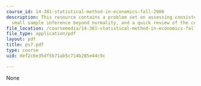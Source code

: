 ```yaml
---
course_id: 14-381-statistical-method-in-economics-fall-2006
description: This resource contains a problem set on assessing consistency, heteroscedasticity,
  small sample inference beyond normality, and a quick review of the course.
file_location: /coursemedia/14-381-statistical-method-in-economics-fall-2006/def2c6e35df5b71ab5c714b285e44c9c_ps7.pdf
file_type: application/pdf
layout: pdf
title: ps7.pdf
type: course
uid: def2c6e35df5b71ab5c714b285e44c9c

---
```

None